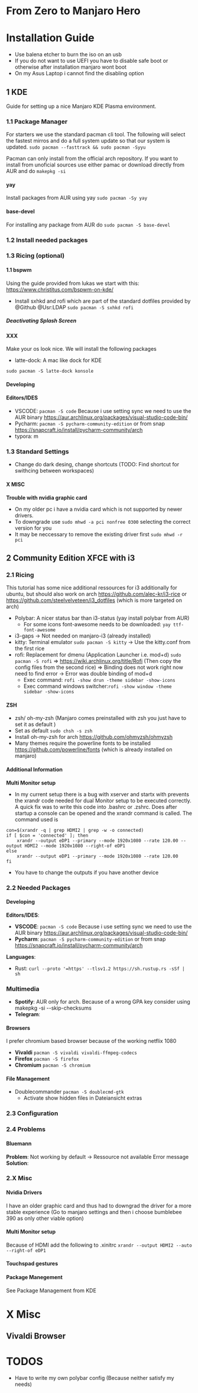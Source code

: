 # From Zero to Manjaro Hero

# Installation Guide

* Use balena etcher to burn the iso on an usb
* If you do not want to use UEFI you have to disable safe boot or otherwise after installation manjaro wont boot
* On my Asus Laptop i cannot find the disabling option

## 1 KDE

Guide for setting up a nice Manjaro KDE Plasma environment.

### 1.1 Package Manager

For starters we use the standard pacman cli tool. The following will select the fastest mirros and do a full system update so that our system is updated.
    ```
    sudo pacman --fasttrack && sudo pacman -Syyu
    ```

Pacman can only install from the official arch repository. If you want to install from unoficial sources use either pamac or download directly from AUR and do `makepkg -si`

#### yay 

Install packages from AUR using yay `sudo pacman -Sy yay`

#### base-devel

For installing any package from AUR do `sudo pacman -S base-devel`

### 1.2 Install needed packages

### 1.3 Ricing (optional)

#### 1.1 bspwm

Using the guide provided from lukas we start with this: https://www.christitus.com/bspwm-on-kde/

* Install sxhkd and rofi which are part of the standard dotfiles provided by @Github @Usr:LDAP `sudo pacman -S sxhkd rofi`

##### Deactivating Splash Screen





#### XXX

Make your os look nice. We will install the following packages

* latte-dock: A mac like dock for KDE


```
sudo pacman -S latte-dock konsole
```

#### Developing

#### Editors/IDES
* VSCODE:  `pacman -S code` Because i use setting sync we need to use the AUR binary https://aur.archlinux.org/packages/visual-studio-code-bin/
* Pycharm: `pacman -S pycharm-community-edition` or from snap https://snapcraft.io/install/pycharm-community/arch
* typora: m


### 1.3 Standard Settings

* Change do dark desing, change shortcuts (TODO: Find shortcut for swithcing between workspaces)

#### X MISC

**Trouble with nvidia graphic card**

* On my older pc i have a nvidia card which is not supported by newer drivers.
* To downgrade use `sudo mhwd -a pci nonfree 0300` selecting the correct version for you
* It may be neccessary to remove the existing driver first `sudo mhwd -r pci`


## 2 Community Edition XFCE with i3

### 2.1 Ricing

This tutorial has some nice additional ressources for i3 additionally for ubuntu, but should also work on arch https://github.com/alec-kr/i3-rice or https://github.com/steelvelveteen/i3_dotfiles (which is more targeted on arch)

* Polybar: A nicer status bar than i3-status (yay install polybar from AUR)
  * For some icons font-awesome needs to be downloaded: `yay ttf-font-awesome`
* i3-gaps -> Not needed on manjaro-i3 (already installed)
* kitty: Terminal emulator `sudo pacman -S kitty` -> Use the kitty.conf from the first rice
* rofi: Replacement for dmenu (Application Launcher i.e. mod+d) `sudo pacman -S rofi` &Rightarrow; https://wiki.archlinux.org/title/Rofi (Then copy the config files from the second rice) &Rightarrow; Binding does not work right now need to find error -> Error was double binding of mod+d
  * Exec command: `rofi -show drun -theme sidebar -show-icons`
  * Exec command windows switcher:`rofi -show window -theme sidebar -show-icons`

#### ZSH
* zsh/ oh-my-zsh (Manjaro comes preinstalled with zsh you just have to set it as default )
* Set as default `sudo chsh -s zsh`
* Install oh-my-zsh for arch https://github.com/ohmyzsh/ohmyzsh
* Many themes require the powerline fonts to be installed https://github.com/powerline/fonts  (which is already installed on manjaro)

#### Additional Information
__Multi Monitor setup__
* In my current setup there is a bug with xserver and startx with prevents the xrandr code needed for dual Monitor setup to be executed correctly. A quick fix was to write this code into .bashrc or .zshrc. Does after startup a console can be opened and the xrandr command is called. The command used is  
```
con=$(xrandr -q | grep HDMI2 | grep -w -o connected)
if [ $con = 'connected' ]; then
    xrandr --output eDP1 --primary --mode 1920x1080 --rate 120.00 --output HDMI2 --mode 1920x1080 --right-of eDP1
else
    xrandr --output eDP1 --primary --mode 1920x1080 --rate 120.00
fi
```
* You have to change the outputs if you have another device 
### 2.2 Needed Packages

#### Developing

__Editors/IDES__:
* **VSCODE**: `pacman -S code` Because i use setting sync we need to use the AUR binary https://aur.archlinux.org/packages/visual-studio-code-bin/
* **Pycharm**: `pacman -S pycharm-community-edition` or from snap https://snapcraft.io/install/pycharm-community/arch

__Languages__: 

* Rust: `curl --proto '=https' --tlsv1.2 https://sh.rustup.rs -sSf | sh`

### Multimedia

* **Spotify**: AUR only for arch. Because of a wrong GPA key consider using makepkg -si --skip-checksums
* **Telegram**: 

#### Browsers

I prefer chromium based browser because of the working netflix 1080

* **Vivaldi** `pacman -S vivaldi vivaldi-ffmpeg-codecs`
* **Firefox** `pacman -S firefox`
* **Chromium** `pacman -S chromium`

#### File Management

* Doublecommander `pacman -S doublecmd-gtk`
  * Activate show hidden files in Dateiansicht extras

### 2.3 Configuration

### 2.4 Problems

#### Bluemann

__Problem__: Not working by default -> Ressource not available Error message
__Solution__: 

### 2.X Misc  

#### Nvidia Drivers

I have an older graphic card and thus had to downgrad the driver for a more stable experience (Go to manjaro settings and then i choose bumblebee 390 as only other viable option)

#### Multi Monitor setup

Because of HDMI add the following to .xinitrc `xrandr --output HDMI2 --auto --right-of eDP1`

#### Touchspad gestures

#### Package Manegement

See Package Management from KDE

# X Misc

## Vivaldi Browser

# TODOS

* Have to write my own polybar config (Because neither satisfy my needs)
